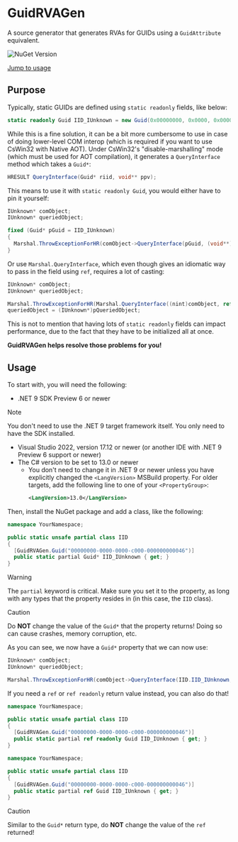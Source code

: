 # GuidRVAGen
A source generator that generates RVAs for GUIDs using a `GuidAttribute` equivalent.

![NuGet Version](https://img.shields.io/nuget/v/Dongle.GuidRVAGen)

[Jump to usage](#usage)

## Purpose
Typically, static GUIDs are defined using `static readonly` fields, like below:
```cs
static readonly Guid IID_IUnknown = new Guid(0x00000000, 0x0000, 0x0000, 0xc000, 0x00, 0x00, 0x00, 0x00, 0x00, 0x46);
```

While this is a fine solution, it can be a bit more cumbersome to use in case of doing lower-level COM interop (which is required if you want to use CsWin32 with Native AOT).
Under CsWin32's "disable-marshalling" mode (which must be used for AOT compilation), it generates a `QueryInterface` method which takes a `Guid*`:
```cs
HRESULT QueryInterface(Guid* riid, void** ppv);
```

This means to use it with `static readonly Guid`, you would either have to pin it yourself:
```cs
IUnknown* comObject;
IUnknown* queriedObject;

fixed (Guid* pGuid = IID_IUnknown)
{
  Marshal.ThrowExceptionForHR(comObject->QueryInterface(pGuid, (void**)(&queriedObject)));
}
```

Or use `Marshal.QueryInterface`, which even though gives an idiomatic way to pass in the field using `ref`, requires a lot of casting:
```cs
IUnknown* comObject;
IUnknown* queriedObject;

Marshal.ThrowExceptionForHR(Marshal.QueryInterface((nint)comObject, ref IUnknown, out nint pQueriedObject);
queriedObject = (IUnknown*)pQueriedObject;
```

This is not to mention that having lots of `static readonly` fields can impact performance, due to the fact that they have to be initialized all at once.

**GuidRVAGen helps resolve those problems for you!**

## Usage
To start with, you will need the following:
- .NET 9 SDK Preview 6 or newer
> [!NOTE]
> 
> You don't need to use the .NET 9 target framework itself. You only need to have the SDK installed.
- Visual Studio 2022, version 17.12 or newer (or another IDE with .NET 9 Preview 6 support or newer)
- The C# version to be set to 13.0 or newer
  - You don't need to change it in .NET 9 or newer unless you have explicitly changed the `<LangVersion>` MSBuild property.
    For older targets, add the following line to one of your `<PropertyGroup>`:
    ```xml
    <LangVersion>13.0</LangVersion>
    ```

Then, install the NuGet package and add a class, like the following:
```cs
namespace YourNamespace;

public static unsafe partial class IID
{
  [GuidRVAGen.Guid("00000000-0000-0000-c000-000000000046")]
  public static partial Guid* IID_IUnknown { get; }
}
```
> [!WARNING]
>
> The `partial` keyword is critical. Make sure you set it to the property, as long with any types that the property resides in (in this case, the `IID` class).

> [!CAUTION]
>
> Do **NOT** change the value of the `Guid*` that the property returns! Doing so can cause crashes, memory corruption, etc.

As you can see, we now have a `Guid*` property that we can now use:
```cs
IUnknown* comObject;
IUnknown* queriedObject;

Marshal.ThrowExceptionForHR(comObject->QueryInterface(IID.IID_IUnknown, (void**)(&queriedObject)));
```

If you need a `ref` or `ref readonly` return value instead, you can also do that!
```cs
namespace YourNamespace;

public static unsafe partial class IID
{
  [GuidRVAGen.Guid("00000000-0000-0000-c000-000000000046")]
  public static partial ref readonly Guid IID_IUnknown { get; }
}
```
```cs
namespace YourNamespace;

public static unsafe partial class IID
{
  [GuidRVAGen.Guid("00000000-0000-0000-c000-000000000046")]
  public static partial ref Guid IID_IUnknown { get; }
}
```
> [!CAUTION]
>
> Similar to the `Guid*` return type, do **NOT** change the value of the `ref` returned!
